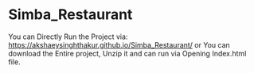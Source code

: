 # Simba_Restaurant 
You can Directly Run the Project via: https://akshaeysinghthakur.github.io/Simba_Restaurant/
or 
You can download the Entire project, Unzip it and can run via Opening Index.html file.
